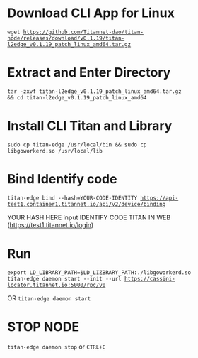 # Download CLI App for Linux
<code>wget https://github.com/Titannet-dao/titan-node/releases/download/v0.1.19/titan-l2edge_v0.1.19_patch_linux_amd64.tar.gz</code>

# Extract and Enter Directory
<code>tar -zxvf titan-l2edge_v0.1.19_patch_linux_amd64.tar.gz && cd titan-l2edge_v0.1.19_patch_linux_amd64</code>

# Install CLI Titan and Library
<code>sudo cp titan-edge /usr/local/bin && sudo cp libgoworkerd.so /usr/local/lib</code>

# Bind Identify code
<code>titan-edge bind --hash=YOUR-CODE-IDENTITY https://api-test1.container1.titannet.io/api/v2/device/binding</code>

YOUR HASH HERE input IDENTIFY CODE TITAN IN WEB (https://test1.titannet.io/login)
# Run
<code>export LD_LIBRARY_PATH=$LD_LIZBRARY_PATH:./libgoworkerd.so
titan-edge daemon start --init --url https://cassini-locator.titannet.io:5000/rpc/v0</code>

OR
<code>titan-edge daemon start</code>

# STOP NODE
<code>titan-edge daemon stop</code>
or
<code>CTRL+C</code>
